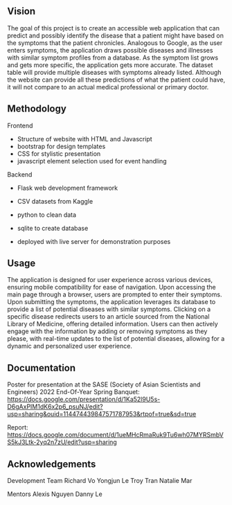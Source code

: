 ## Vision
The goal of this project is to create an accessible web application that can predict and possibly identify the disease that a patient might have based on the symptoms that the patient chronicles. 
Analogous to Google, as the user enters symptoms, the application draws possible diseases and illnesses with similar symptom profiles from a database. As the symptom list grows and gets more specific, 
the application gets more accurate. The dataset table will provide multiple diseases with symptoms already listed. Although the website can provide all these predictions of what the patient could have, 
it will not compare to an actual medical professional or primary doctor.



## Methodology
Frontend
* Structure of website with HTML and Javascript
* bootstrap for design templates
* CSS for stylistic presentation
* javascript element selection used for event handling
  
Backend
* Flask web development framework
* CSV datasets from Kaggle
* python to clean data
* sqlite to create database

* deployed with live server for demonstration purposes

## Usage
The application is designed for user experience across various devices, ensuring mobile compatibility for ease of navigation. Upon accessing the main page through a browser, users are prompted to enter their symptoms. 
Upon submitting the symptoms, the application leverages its database to provide a list of potential diseases with similar symptoms. Clicking on a specific disease redirects users to an article sourced from the National Library of Medicine, offering detailed information. Users can then actively engage with the information by adding or removing symptoms as they please, with real-time updates to the list of potential diseases, allowing for a dynamic and personalized user experience.

## Documentation
Poster for presentation at the SASE (Society of Asian Scientists and Engineers) 2022 End-Of-Year Spring Banquet: https://docs.google.com/presentation/d/1Ka52l9U5s-D6gAxPIM1dK6x2p6_psuNJ/edit?usp=sharing&ouid=114474439847571787953&rtpof=true&sd=true

Report: https://docs.google.com/document/d/1ueMHcRmaRuk9Tu6wh07MYRSmbVS5kJ3Ltk-2yq2n7zU/edit?usp=sharing

## Acknowledgements
Development Team
Richard Vo
Yongjun Le
Troy Tran
Natalie Mar

Mentors
Alexis Nguyen
Danny Le

